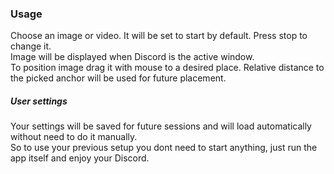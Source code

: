 ### Usage
Choose an image or video. It will be set to start by default. Press stop to change it.<br>
Image will be displayed when Discord is the active window.<br>
To position image drag it with mouse to a desired place. Relative distance to the picked anchor will be used for future placement.
##### User settings
Your settings will be saved for future sessions and will load automatically without need to do it manually.<br>
So to use your previous setup you dont need to start anything, just run the app itself and enjoy your Discord.